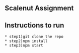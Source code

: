 ## Scalenut Assignment

## Instructions to run
    * step1)git clone the repo
    * step2)npm install
    * step3)npm start
